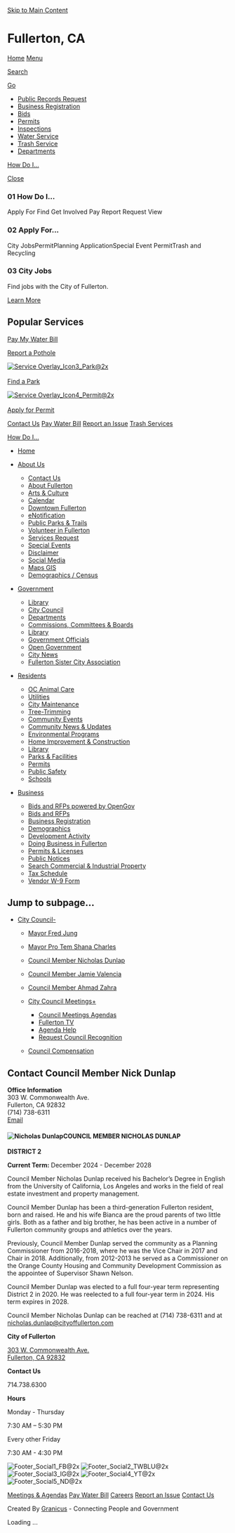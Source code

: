 [Skip to Main Content](https://www.cityoffullerton.com/government/city-council/council-member-nicholas-dunlap/)

# Fullerton, CA

[Home](https://www.cityoffullerton.com/home) [Menu](https:void%280%29;)

[Search](https:void%280%29;)

[Go](https:void%280%29;)

- [Public Records Request](https://www.cityoffullerton.com/government/departments/city-clerk/public-records-information)
- [Business Registration](https://www.cityoffullerton.com/business/business-registration)
- [Bids](https://www.cityoffullerton.com/business/bids-rfps)
- [Permits](https://www.cityoffullerton.com/government/departments/community-and-economic-development/building-and-safety/permit-processing-info)
- [Inspections](https://www.cityoffullerton.com/government/departments/community-and-economic-development/building-and-safety/inspections)
- [Water Service](https://www.cityoffullerton.com/residents/utilities/water-service)
- [Trash Service](https://www.cityoffullerton.com/government/departments/public-works/environmental-services/solid-waste-recycling)
- [Departments](https://www.cityoffullerton.com/government/departments)

[How Do I...](https:void%280%29;)

[Close](https:void%280%29;)

### 01 How Do I...

Apply For Find Get Involved Pay Report Request View

### 02 Apply For...

City JobsPermitPlanning ApplicationSpecial Event PermitTrash and Recycling

### 03 City Jobs

Find jobs with the City of Fullerton.

[Learn More](https://www.cityoffullerton.com/government/departments/human-resources/city-employment)

## Popular Services

[Pay My Water Bill](https://www.cityoffullerton.com/government/departments/administrative-services-finance/utility-services/water-service "Pay My Water Bill")

[Report a Pothole](https://www.cityoffullerton.com/government/departments/public-works/service-request "Report a Pothole")

[![Service Overlay_Icon3_Park@2x](https://www.cityoffullerton.com/home/showpublishedimage/318/637401600206730000)  
\
Find a Park](https://www.cityoffullerton.com/government/departments/parks-recreation/facilities0/find-a-park "Find a Park")

[![Service Overlay_Icon4_Permit@2x](https://www.cityoffullerton.com/home/showpublishedimage/322/637401600214330000)  
\
Apply for Permit](https://www.cityoffullerton.com/government/departments/community-and-economic-development/building-and-safety/permits-online "Apply for Permit")

[Contact Us](https://www.cityoffullerton.com/about-us/contact) [Pay Water Bill](https://www.cityoffullerton.com/government/departments/administrative-services-finance/utility-services/water-service) [Report an Issue](https://www.cityoffullerton.com/government/departments/public-works/service-request) [Trash Services](https://www.cityoffullerton.com/government/departments/public-works/environmental-services/solid-waste-recycling)

[How Do I...](https:void%280%29;)

- [Home](https://www.cityoffullerton.com/home "Click to open Home")
- [About Us](https://www.cityoffullerton.com/about-us "Click to open About Us")
  
  - [Contact Us](https://www.cityoffullerton.com/about-us/contact "Click to open Contact Us")
  - [About Fullerton](https://www.cityoffullerton.com/about-us/about-fullerton "Click to open About Fullerton")
  - [Arts &amp; Culture](https://www.cityoffullerton.com/about-us/arts-culture "Click to open Arts & Culture")
  - [Calendar](https://www.cityoffullerton.com/about-us/calendar "Click to open Calendar")
  
  <!--THE END-->
  
  - [Downtown Fullerton](https://www.cityoffullerton.com/about-us/downtown-fullerton "Click to open Downtown Fullerton")
  - [eNotification](https://www.cityoffullerton.com/about-us/enotification "Click to open eNotification")
  - [Public Parks &amp; Trails](https://www.cityoffullerton.com/about-us/public-parks-trails "Click to open Public Parks & Trails")
  - [Volunteer in Fullerton](https://www.cityoffullerton.com/about-us/volunteer-in-fullerton "Click to open Volunteer in Fullerton")
  
  <!--THE END-->
  
  - [Services Request](https://www.cityoffullerton.com/about-us/services-request "Service Request")
  - [Special Events](https://www.cityoffullerton.com/about-us/special-events "Click to open Special Events")
  - [Disclaimer](https://www.cityoffullerton.com/about-us/disclaimer "Click to open Disclaimer")
  - [Social Media](https://www.cityoffullerton.com/about-us/social-media "Click to open Social Media")
  
  <!--THE END-->
  
  - [Maps GIS](https://www.cityoffullerton.com/about-us/maps-gis "Click to open Maps GIS")
  - [Demographics / Census](https://www.cityoffullerton.com/about-us/demographics-census "Click to open Demographics / Census")
- [Government](https://www.cityoffullerton.com/government "Click to open Government")
  
  - [Library](https://www.cityoffullerton.com/government/library-2292 "Click to open Library")
  - [City Council](https://www.cityoffullerton.com/government/city-council "Click to open City Council")
  - [Departments](https://www.cityoffullerton.com/government/departments "Click to open Departments")
  
  <!--THE END-->
  
  - [Commissions, Committees &amp; Boards](https://www.cityoffullerton.com/government/commissions-committees-boards "Click to open Commissions, Committees & Boards")
  - [Library](https://www.cityoffullerton.com/government/library-2091 "Click to open Library")
  - [Government Officials](https://www.cityoffullerton.com/government/government-officials "Click to open Government Officials")
  
  <!--THE END-->
  
  - [Open Government](https://www.cityoffullerton.com/government/open-government "Click to open Open Government")
  - [City News](https://www.cityoffullerton.com/government/city-news "Click to open City News")
  
  <!--THE END-->
  
  - [Fullerton Sister City Association](https://www.cityoffullerton.com/government/fullerton-sister-city-association "Click to open Fullerton Sister City Association")
- [Residents](https://www.cityoffullerton.com/residents "Click to open Residents")
  
  - [OC Animal Care](https://www.cityoffullerton.com/residents/oc-animal-care "Click to open OC Animal Care")
  - [Utilities](https://www.cityoffullerton.com/residents/utilities "Click to open Utilities")
  - [City Maintenance](https://www.cityoffullerton.com/residents/city-maintenance "Click to open City Maintenance")
  - [Tree-Trimming](https://www.cityoffullerton.com/residents/tree-trimming "Click to open Tree-Trimming")
  
  <!--THE END-->
  
  - [Community Events](https://www.cityoffullerton.com/residents/community-events "Click to open Community Events")
  - [Community News &amp; Updates](https://www.cityoffullerton.com/residents/community-news-updates "Public Information")
  - [Environmental Programs](https://www.cityoffullerton.com/residents/environmental-programs "Click to open Environmental Programs")
  - [Home Improvement &amp; Construction](https://www.cityoffullerton.com/residents/home-improvement-construction "Click to open Home Improvement & Construction")
  
  <!--THE END-->
  
  - [Library](https://www.cityoffullerton.com/residents/library "Click to open Library")
  - [Parks &amp; Facilities](https://www.cityoffullerton.com/residents/parks-facilities "Click to open Parks & Facilities")
  - [Permits](https://www.cityoffullerton.com/residents/permits "Click to open Permits")
  - [Public Safety](https://www.cityoffullerton.com/residents/public-safety "Click to open Public Safety")
  
  <!--THE END-->
  
  - [Schools](https://www.cityoffullerton.com/residents/schools "Education in the City of Fullerton")
- [Business](https://www.cityoffullerton.com/business "Click to open Business")
  
  - [Bids and RFPs powered by OpenGov](https://www.cityoffullerton.com/business/bids-and-rfps-powered-by-opengov "Click to open Bids and RFPs powered by OpenGov")
  - [Bids and RFPs](https://www.cityoffullerton.com/business/bids-rfps "Requests for Bids, Proposals and Quotes")
  - [Business Registration](https://www.cityoffullerton.com/business/business-registration "Click to open Business Registration")
  
  <!--THE END-->
  
  - [Demographics](https://www.cityoffullerton.com/business/demographics "Click to open Demographics")
  - [Development Activity](https://www.cityoffullerton.com/business/development-activity "Click to open Development Activity")
  - [Doing Business in Fullerton](https://www.cityoffullerton.com/business/doing-business-in-fullerton "Click to open Doing Business in Fullerton")
  
  <!--THE END-->
  
  - [Permits &amp; Licenses](https://www.cityoffullerton.com/business/permits-licenses "Click to open Permits & Licenses")
  - [Public Notices](https://www.cityoffullerton.com/business/public-notices "Click to open Public Notices")
  - [Search Commercial &amp; Industrial Property](https://www.cityoffullerton.com/business/search-commercial-industrial-property "Click to open Search Commercial & Industrial Property")
  
  <!--THE END-->
  
  - [Tax Schedule](https://www.cityoffullerton.com/business/tax-schedule "Click to open Tax Schedule")
  - [Vendor W-9 Form](https://www.cityoffullerton.com/business/vendor-w-9-form "Click to open Vendor W-9 Form")

## Jump to subpage...

- [City Council](https://www.cityoffullerton.com/government/city-council)[-](https:void%280%29 "Expand/Collapse subpages under Sidenav Item with Children")
  
  - [Mayor Fred Jung](https://www.cityoffullerton.com/government/city-council/mayor-fred-jung)
  - [Mayor Pro Tem Shana Charles](https://www.cityoffullerton.com/government/city-council/mayor-pro-tem-shana-charles)
  - [Council Member Nicholas Dunlap](https://www.cityoffullerton.com/government/city-council/council-member-nicholas-dunlap)
  - [Council Member Jamie Valencia](https://www.cityoffullerton.com/government/city-council/council-member-jamie-valencia)
  - [Council Member Ahmad Zahra](https://www.cityoffullerton.com/government/city-council/council-member-ahmad-zahra)
  - [City Council Meetings](https://www.cityoffullerton.com/government/city-council/city-council-meetings)[+](https:void%280%29 "Expand/Collapse subpages under Sidenav Item with Children")
    
    - [Council Meetings Agendas](https://www.cityoffullerton.com/government/city-council/city-council-meetings/council-meetings-agendas)
    - [Fullerton TV](https://www.cityoffullerton.com/government/city-council/city-council-meetings/fullerton-tv)
    - [Agenda Help](https://www.cityoffullerton.com/government/city-council/city-council-meetings/agenda-help)
    - [Request Council Recognition](https://www.cityoffullerton.com/government/city-council/city-council-meetings/request-council-recognition)
  - [Council Compensation](https://www.cityoffullerton.com/government/city-council/council-compensation)

## Contact Council Member Nick Dunlap

**Office Information**  
303 W. Commonwealth Ave.  
Fullerton, CA 92832  
(714) 738-6311  
[Email](mailto:nicholas.dunlap@cityoffullerton.com)

#### ![Nicholas Dunlap](https://www.cityoffullerton.com/home/showpublishedimage/7818/638732629385970000)COUNCIL MEMBER NICHOLAS DUNLAP

**DISTRICT 2**

**Current Term:** December 2024 - December 2028

Council Member Nicholas Dunlap received his Bachelor’s Degree in English from the University of California, Los Angeles and works in the field of real estate investment and property management.

Council Member Dunlap has been a third-generation Fullerton resident, born and raised. He and his wife Bianca are the proud parents of two little girls. Both as a father and big brother, he has been active in a number of Fullerton community groups and athletics over the years.

Previously, Council Member Dunlap served the community as a Planning Commissioner from 2016-2018, where he was the Vice Chair in 2017 and Chair in 2018. Additionally, from 2012-2013 he served as a Commissioner on the Orange County Housing and Community Development Commission as the appointee of Supervisor Shawn Nelson.

Council Member Dunlap was elected to a full four-year term representing District 2 in 2020. He was reelected to a full four-year term in 2024. His term expires in 2028.

Council Member Nicholas Dunlap can be reached at (714) 738-6311 and at [nicholas.dunlap@cityoffullerton.com](mailto:nicholas.dunlap@cityoffullerton.com)

**City of Fullerton**

[303 W. Commonwealth Ave.  
Fullerton, CA 92832](https://www.google.com/maps/place/303+W+Commonwealth+Ave,+Fullerton,+CA+92832/@33.8707767,-117.9316199,17z)

**Contact Us**

714.738.6300

**Hours**

Monday - Thursday

7:30 AM – 5:30 PM

Every other Friday

7:30 AM - 4:30 PM

![Footer_Social1_FB@2x](https://www.cityoffullerton.com/home/showpublishedimage/270/637393913049070000) ![Footer_Social2_TWBLU@2x](https://www.cityoffullerton.com/home/showpublishedimage/6307/638384993167800000) ![Footer_Social3_IG@2x](https://www.cityoffullerton.com/home/showpublishedimage/278/637393913062330000) ![Footer_Social4_YT@2x](https://www.cityoffullerton.com/home/showpublishedimage/282/637393913069370000) ![Footer_Social5_ND@2x](https://www.cityoffullerton.com/home/showpublishedimage/286/637393913076270000)

[Meetings &amp; Agendas](https://www.cityoffullerton.com/government/departments/city-clerk/meetings-agendas) [Pay Water Bill](https://www.cityoffullerton.com/government/departments/administrative-services-finance/utility-services/water-service) [Careers](https://www.cityoffullerton.com/government/departments/human-resources/city-employment) [Report an Issue](https://www.cityoffullerton.com/about-us/services-request) [Contact Us](https://www.cityoffullerton.com/about-us/contact)

Created By [Granicus](https://www.granicus.com) - Connecting People and Government

Loading ...